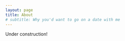 ```yaml
---
layout: page
title: About
# subtitle: Why you'd want to go on a date with me
---
```


Under construction! 
